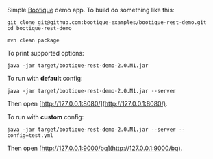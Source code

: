Simple [Bootique](http://bootique.io) demo app. To build do something like this:

```
git clone git@github.com:bootique-examples/bootique-rest-demo.git
cd bootique-rest-demo

mvn clean package
```
To print supported options:
```
java -jar target/bootique-rest-demo-2.0.M1.jar 
```
To run with **default** config:
```
java -jar target/bootique-rest-demo-2.0.M1.jar --server
```
Then open [http://127.0.0.1:8080/](http://127.0.0.1:8080/). 

To run with **custom** config:
```
java -jar target/bootique-rest-demo-2.0.M1.jar --server --config=test.yml
```
Then open [http://127.0.0.1:9000/bq](http://127.0.0.1:9000/bq).
